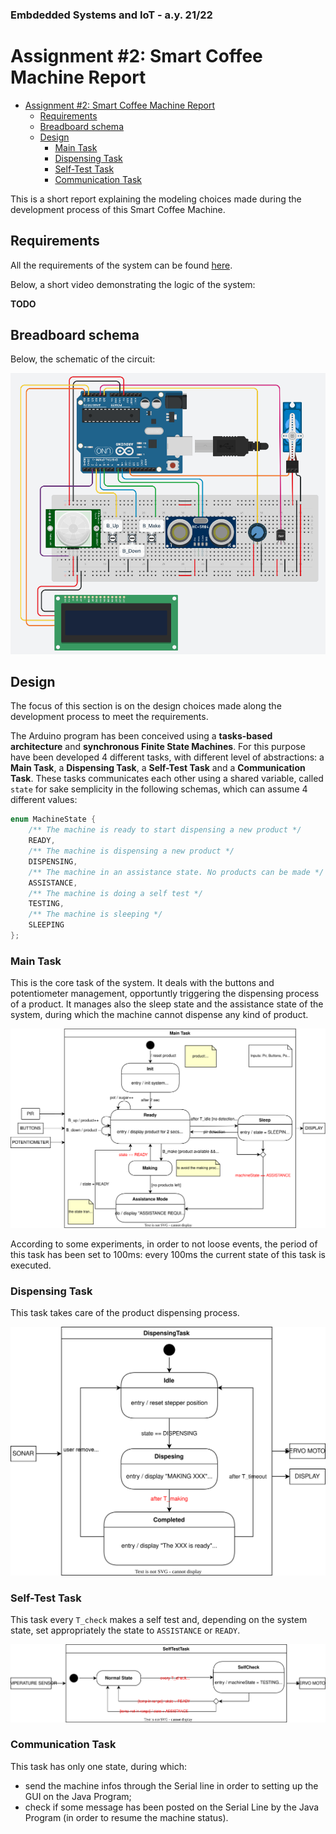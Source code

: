 ### Embdedded Systems and IoT - a.y. 21/22
# Assignment #2: Smart Coffee Machine Report

- [Assignment #2: Smart Coffee Machine Report](#assignment-2-smart-coffee-machine-report)
  - [Requirements](#requirements)
  - [Breadboard schema](#breadboard-schema)
  - [Design](#design)
    - [Main Task](#main-task)
    - [Dispensing Task](#dispensing-task)
    - [Self-Test Task](#self-test-task)
    - [Communication Task](#communication-task)

This is a short report explaining the modeling choices made during the development process of this Smart Coffee Machine.

## Requirements
All the requirements of the system can be found [here](requirements.pdf).

Below, a short video demonstrating the logic of the system:

**TODO**

## Breadboard schema
Below, the schematic of the circuit:

![Breadboard circuit schema](out/breadboard-circuit.png)

## Design
The focus of this section is on the design choices made along the development process to meet the requirements. 

The Arduino program has been conceived using a **tasks-based architecture** and **synchronous Finite State Machines**. For this purpose have been developed 4 different tasks, with different level of abstractions: a **Main Task**, a **Dispensing Task**, a **Self-Test Task** and a **Communication Task**.
These tasks communicates each other using a shared variable, called `state` for sake semplicity in the following schemas, which can assume 4 different values: 
```c
enum MachineState { 
    /** The machine is ready to start dispensing a new product */
    READY, 
    /** The machine is dispensing a new product */
    DISPENSING, 
    /** The machine in an assistance state. No products can be made */
    ASSISTANCE, 
    /** The machine is doing a self test */
    TESTING,
    /** The machine is sleeping */
    SLEEPING
};
```

### Main Task
This is the core task of the system. It deals with the buttons and potentiometer management, opportuntly triggering the dispensing process of a product. It manages also the sleep state and the assistance state of the system, during which the machine cannot dispense any kind of product.

![Main Task](out/state-chart-main-task.svg)

According to some experiments, in order to not loose events, the period of this task has been set to 100ms: every 100ms the current state of this task is executed.

### Dispensing Task
This task takes care of the product dispensing process.

![Dispensing Task](out/state-chart-dispensing-task.svg)

### Self-Test Task
This task every `T_check` makes a self test and, depending on the system state, set appropriately the state to `ASSISTANCE` or `READY`.

![Self-Test Task](out/state-chart-self-test-task.svg)

### Communication Task
This task has only one state, during which:
- send the machine infos through the Serial line in order to setting up the GUI on the Java Program;
- check if some message has been posted on the Serial Line by the Java Program (in order to resume the machine status).